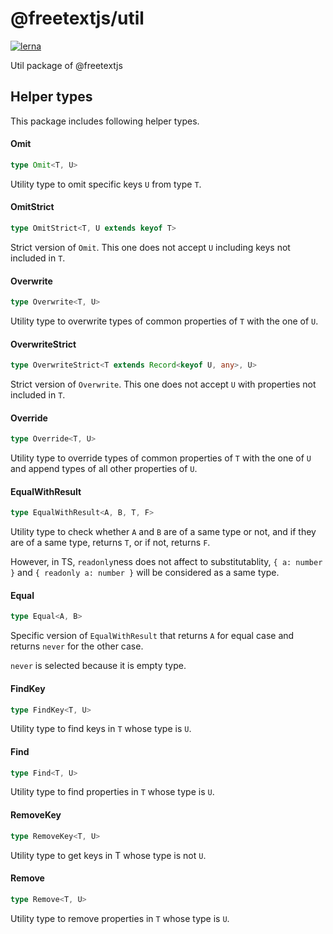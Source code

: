 # @freetextjs/util
[![lerna](https://img.shields.io/badge/maintained%20with-lerna-cc00ff.svg)](https://lernajs.io/)

Util package of @freetextjs

## Helper types
This package includes following helper types.

#### Omit
```typescript
type Omit<T, U>
```
Utility type to omit specific keys `U` from type `T`.

#### OmitStrict
``` typescript
type OmitStrict<T, U extends keyof T>
```
Strict version of `Omit`. This one does not accept `U` including keys not included in `T`.

#### Overwrite
``` typescript
type Overwrite<T, U>
```
Utility type to overwrite types of common properties of `T` with the one of `U`.

#### OverwriteStrict
``` typescript
type OverwriteStrict<T extends Record<keyof U, any>, U>
```
Strict version of `Overwrite`. This one does not accept `U` with properties not included in `T`.

#### Override
``` typescript
type Override<T, U>
```
Utility type to override types of common properties of `T` with the one of `U` and append types of all other properties of `U`.

#### EqualWithResult
``` typescript
type EqualWithResult<A, B, T, F>
```
Utility type to check whether `A` and `B` are of a same type or not, and if they are of a same type, returns `T`, or if not, returns `F`.

However, in TS, `readonly`ness does not affect to substitutablity, `{ a: number }` and `{ readonly a: number }` will be considered as a same type.

#### Equal
``` typescript
type Equal<A, B>
```
Specific version of `EqualWithResult` that returns `A` for equal case and returns `never` for the other case.

`never` is selected because it is empty type.

#### FindKey
``` typescript
type FindKey<T, U>
```
Utility type to find keys in `T` whose type is `U`.

#### Find
``` typescript
type Find<T, U>
```
Utility type to find properties in `T` whose type is `U`.

#### RemoveKey
``` typescript
type RemoveKey<T, U>
```
Utility type to get keys in T whose type is not `U`.

#### Remove
``` typescript
type Remove<T, U>
```
Utility type to remove properties in `T` whose type is `U`.
